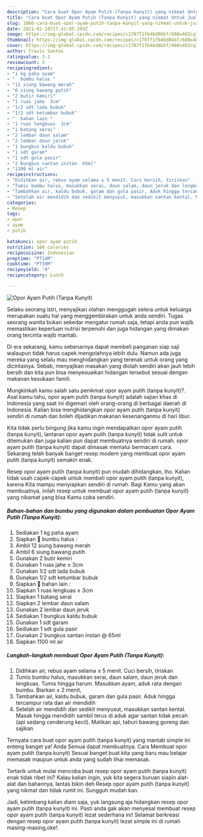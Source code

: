```yaml
---
description: "Cara buat Opor Ayam Putih (Tanpa Kunyit) yang nikmat Untuk Jualan"
title: "Cara buat Opor Ayam Putih (Tanpa Kunyit) yang nikmat Untuk Jualan"
slug: 1066-cara-buat-opor-ayam-putih-tanpa-kunyit-yang-nikmat-untuk-jualan
date: 2021-01-18T17:41:05.295Z
image: https://img-global.cpcdn.com/recipes/c1787f1fb4bd8bbf/680x482cq70/opor-ayam-putih-tanpa-kunyit-foto-resep-utama.jpg
thumbnail: https://img-global.cpcdn.com/recipes/c1787f1fb4bd8bbf/680x482cq70/opor-ayam-putih-tanpa-kunyit-foto-resep-utama.jpg
cover: https://img-global.cpcdn.com/recipes/c1787f1fb4bd8bbf/680x482cq70/opor-ayam-putih-tanpa-kunyit-foto-resep-utama.jpg
author: Travis Santos
ratingvalue: 3.1
reviewcount: 3
recipeingredient:
- "1 kg paha ayam"
- "  bumbu halus "
- "12 siung bawang merah"
- "6 siung bawang putih"
- "2 butir kemiri"
- "1 ruas jahe  3cm"
- "1/2 sdt lada bubuk"
- "1/2 sdt ketumbar bubuk"
- "  bahan lain "
- "1 ruas lengkuas  3cm"
- "1 batang serai"
- "2 lembar daun salam"
- "2 lembar daun jeruk"
- "1 bungkus kaldu bubuk"
- "1 sdt garam"
- "1 sdt gula pasir"
- "2 bungkus santan instan  65ml"
- "1100 ml air"
recipeinstructions:
- "Didihkan air, rebus ayam selama ± 5 menit. Cuci bersih, tiriskan"
- "Tumis bumbu halus, masukkan serai, daun salam, daun jeruk dan lengkuas. Tumis hingga harum. Masukkan ayam, aduk rata dengan bumbu. Biarkan ± 2 menit,"
- "Tambahkan air, kaldu bubuk, garam dan gula pasir. Aduk hingga tercampur rata dan air mendidih"
- "Setelah air mendidih dan sedikit menyusut, masukkan santan kental. Masak hingga mendidih sambil terus di aduk agar santan tidak pecah (api sedang cenderung kecil). Matikan api, taburi bawang goreng dan sajikan"
categories:
- Resep
tags:
- opor
- ayam
- putih

katakunci: opor ayam putih 
nutrition: 160 calories
recipecuisine: Indonesian
preptime: "PT14M"
cooktime: "PT59M"
recipeyield: "4"
recipecategory: Lunch

---
```



![Opor Ayam Putih (Tanpa Kunyit)](https://img-global.cpcdn.com/recipes/c1787f1fb4bd8bbf/680x482cq70/opor-ayam-putih-tanpa-kunyit-foto-resep-utama.jpg)

Selaku seorang istri, menyajikan olahan menggugah selera untuk keluarga merupakan suatu hal yang menggembirakan untuk anda sendiri. Tugas seorang  wanita bukan sekedar mengatur rumah saja, tetapi anda pun wajib memastikan keperluan nutrisi terpenuhi dan juga hidangan yang dimakan orang tercinta wajib mantab.

Di era  sekarang, kamu sebenarnya dapat membeli panganan siap saji walaupun tidak harus capek mengolahnya lebih dulu. Namun ada juga mereka yang selalu mau menghidangkan yang terenak untuk orang yang dicintainya. Sebab, menyajikan masakan yang diolah sendiri akan jauh lebih bersih dan kita pun bisa menyesuaikan hidangan tersebut sesuai dengan makanan kesukaan famili. 



Mungkinkah kamu salah satu penikmat opor ayam putih (tanpa kunyit)?. Asal kamu tahu, opor ayam putih (tanpa kunyit) adalah sajian khas di Indonesia yang saat ini digemari oleh orang-orang di berbagai daerah di Indonesia. Kalian bisa menghidangkan opor ayam putih (tanpa kunyit) sendiri di rumah dan boleh dijadikan makanan kesenanganmu di hari libur.

Kita tidak perlu bingung jika kamu ingin mendapatkan opor ayam putih (tanpa kunyit), lantaran opor ayam putih (tanpa kunyit) tidak sulit untuk ditemukan dan juga kalian pun dapat membuatnya sendiri di rumah. opor ayam putih (tanpa kunyit) dapat dimasak memalui bermacam cara. Sekarang telah banyak banget resep modern yang membuat opor ayam putih (tanpa kunyit) semakin enak.

Resep opor ayam putih (tanpa kunyit) pun mudah dihidangkan, lho. Kalian tidak usah capek-capek untuk membeli opor ayam putih (tanpa kunyit), karena Kita mampu menyiapkan sendiri di rumah. Bagi Kamu yang akan membuatnya, inilah resep untuk membuat opor ayam putih (tanpa kunyit) yang nikamat yang bisa Kamu coba sendiri.

<!--inarticleads1-->

##### Bahan-bahan dan bumbu yang digunakan dalam pembuatan Opor Ayam Putih (Tanpa Kunyit):

1. Sediakan 1 kg paha ayam
1. Siapkan  🥥 bumbu halus :
1. Ambil 12 siung bawang merah
1. Ambil 6 siung bawang putih
1. Gunakan 2 butir kemiri
1. Gunakan 1 ruas jahe ± 3cm
1. Gunakan 1/2 sdt lada bubuk
1. Gunakan 1/2 sdt ketumbar bubuk
1. Siapkan  🥥 bahan lain :
1. Siapkan 1 ruas lengkuas ± 3cm
1. Siapkan 1 batang serai
1. Siapkan 2 lembar daun salam
1. Gunakan 2 lembar daun jeruk
1. Sediakan 1 bungkus kaldu bubuk
1. Gunakan 1 sdt garam
1. Sediakan 1 sdt gula pasir
1. Gunakan 2 bungkus santan instan @ 65ml
1. Siapkan 1100 ml air




<!--inarticleads2-->

##### Langkah-langkah membuat Opor Ayam Putih (Tanpa Kunyit):

1. Didihkan air, rebus ayam selama ± 5 menit. Cuci bersih, tiriskan
1. Tumis bumbu halus, masukkan serai, daun salam, daun jeruk dan lengkuas. Tumis hingga harum. Masukkan ayam, aduk rata dengan bumbu. Biarkan ± 2 menit,
1. Tambahkan air, kaldu bubuk, garam dan gula pasir. Aduk hingga tercampur rata dan air mendidih
1. Setelah air mendidih dan sedikit menyusut, masukkan santan kental. Masak hingga mendidih sambil terus di aduk agar santan tidak pecah (api sedang cenderung kecil). Matikan api, taburi bawang goreng dan sajikan




Ternyata cara buat opor ayam putih (tanpa kunyit) yang mantab simple ini enteng banget ya! Anda Semua dapat membuatnya. Cara Membuat opor ayam putih (tanpa kunyit) Sesuai banget buat kita yang baru mau belajar memasak maupun untuk anda yang sudah lihai memasak.

Tertarik untuk mulai mencoba buat resep opor ayam putih (tanpa kunyit) enak tidak ribet ini? Kalau kalian ingin, yuk kita segera buruan siapin alat-alat dan bahannya, lantas bikin deh Resep opor ayam putih (tanpa kunyit) yang nikmat dan tidak rumit ini. Sungguh mudah kan. 

Jadi, ketimbang kalian diam saja, yuk langsung aja hidangkan resep opor ayam putih (tanpa kunyit) ini. Pasti anda gak akan menyesal membuat resep opor ayam putih (tanpa kunyit) lezat sederhana ini! Selamat berkreasi dengan resep opor ayam putih (tanpa kunyit) lezat simple ini di rumah masing-masing,oke!.

